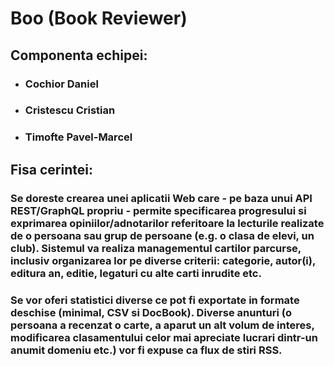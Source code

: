 # Boo (Book Reviewer)

## Componenta echipei:

- ### Cochior Daniel

* ### Cristescu Cristian

- ### Timofte Pavel-Marcel

## Fisa cerintei:

### Se doreste crearea unei aplicatii Web care - pe baza unui API REST/GraphQL propriu - permite specificarea progresului si exprimarea opiniilor/adnotarilor referitoare la lecturile realizate de o persoana sau grup de persoane (e.g. o clasa de elevi, un club). Sistemul va realiza managementul cartilor parcurse, inclusiv organizarea lor pe diverse criterii: categorie, autor(i), editura an, editie, legaturi cu alte carti inrudite etc.

### Se vor oferi statistici diverse ce pot fi exportate in formate deschise (minimal, CSV si DocBook). Diverse anunturi (o persoana a recenzat o carte, a aparut un alt volum de interes, modificarea clasamentului celor mai apreciate lucrari dintr-un anumit domeniu etc.) vor fi expuse ca flux de stiri RSS.
